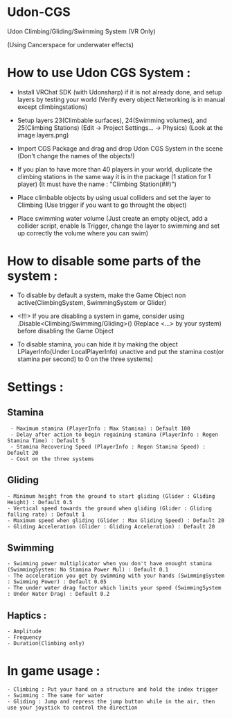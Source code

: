 # Udon-CGS
Udon Climbing/Gliding/Swimming System (VR Only)


(Using Cancerspace for underwater effects)

# How to use Udon CGS System :

- Install VRChat SDK (with Udonsharp) if it is not already done, and setup layers by testing your world (Verify every object Networking is in manual except climbingstations)
- Setup layers 23(Climbable surfaces), 24(Swimming volumes), and 25(Climbing Stations) (Edit -> Project Settings... -> Physics)
(Look at the image layers.png)
- Import CGS Package and drag and drop Udon CGS System in the scene (Don't change the names of the objects!)
- If you plan to have more than 40 players in your world, duplicate the climbing stations in the same way it is in the package (1 station for 1 player) (It must have the name : "Climbing Station(##)")

- Place climbable objects by using usual colliders and set the layer to Climbing (Use trigger if you want to go throught the object)
- Place swimming water volume (Just create an empty object, add a collider script, enable Is Trigger, change the layer to swimming and set up correctly the volume where you can swim)

# How to disable some parts of the system :
- To disable by default a system, make the Game Object non active(ClimbingSystem, SwimmingSystem or Glider)
- <!!!> If you are disabling a system in game, consider using <system>.Disable<Climbing/Swimming/Gliding>() (Replace <...> by your system) before disabling the Game Object

- To disable stamina, you can hide it by making the object LPlayerInfo(Under LocalPlayerInfo) unactive and put the stamina cost(or stamina per second) to 0 on the three systems)


# Settings :

## Stamina
	 - Maximum stamina (PlayerInfo : Max Stamina) : Default 100
	 - Delay after action to begin regaining stamina (PlayerInfo : Regen Stamina Time) : Default 5
	 - Stamina Recovering Speed (PlayerInfo : Regen Stamina Speed) : Default 20
	 - Cost on the three systems

## Gliding
	- Minimum height from the ground to start gliding (Glider : Gliding Height) : Default 0.5
	- Vertical speed towards the ground when gliding (Glider : Gliding falling rate) : Default 1
	- Maximum speed when gliding (Glider : Max Gliding Speed) : Default 20
	- Gliding Acceleration (Glider : Gliding Acceleration) : Default 20

## Swimming
	- Swimming power multiplicator when you don't have enought stamina (SwimmingSystem: No Stamina Power Mul) : Default 0.1
	- The acceleration you get by swimming with your hands (SwimmingSystem : Swimming Power) : Default 0.05
	- The under water drag factor which limits your speed (SwimmingSystem : Under Water Drag) : Default 0.2

## Haptics :
	- Amplitude
	- Frequency
	- Duration(Climbing only)


# In game usage :
	- Climbing : Put your hand on a structure and hold the index trigger
	- Swimming : The same for water
	- Gliding : Jump and repress the jump button while in the air, then use your joystick to control the direction
